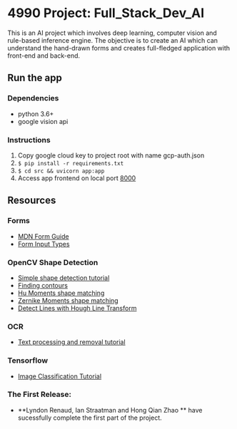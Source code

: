 # 4990 Project: Full_Stack_Dev_AI
This is an AI project which involves deep learning, computer vision and rule-based inference engine. The objective is to create an AI which can understand the hand-drawn forms and creates full-fledged application with front-end and back-end.


## Run the app

### Dependencies

-   python 3.6+
-   google vision api

### Instructions

1. Copy google cloud key to project root with name gcp-auth.json
2. `$ pip install -r requirements.txt`
3. `$ cd src && uvicorn app:app`
4. Access app frontend on local port [8000](http://localhost:8000)

## Resources

### Forms

-   [MDN Form Guide](https://developer.mozilla.org/en-US/docs/Learn/Forms)
-   [Form Input Types](https://developer.mozilla.org/en-US/docs/Learn/Forms/HTML5_input_types)

### OpenCV Shape Detection

-   [Simple shape detection tutorial](https://pysource.com/2018/09/25/simple-shape-detection-opencv-with-python-3/)
-   [Finding contours](https://docs.opencv.org/3.4/d4/d73/tutorial_py_contours_begin.html)
-   [Hu Moments shape matching](https://learnopencv.com/shape-matching-using-hu-moments-c-python/)
-   [Zernike Moments shape matching](https://www.pyimagesearch.com/2014/04/07/building-pokedex-python-indexing-sprites-using-shape-descriptors-step-3-6/)
-   [Detect Lines with Hough Line Transform](https://docs.opencv.org/3.4/d9/db0/tutorial_hough_lines.html)

### OCR

-   [Text processing and removal tutorial](https://towardsdatascience.com/remove-text-from-images-using-cv2-and-keras-ocr-24e7612ae4f4)

### Tensorflow

-   [Image Classification Tutorial](https://colab.research.google.com/github/tensorflow/docs/blob/master/site/en/tutorials/images/transfer_learning_with_hub.ipynb)

### The First Release:
-   **Lyndon Renaud, Ian Straatman and Hong Qian Zhao ** have sucessfully complete the first part of the project. 
